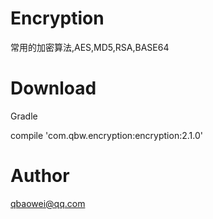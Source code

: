 # Encryption


常用的加密算法,AES,MD5,RSA,BASE64

# Download


Gradle

compile 'com.qbw.encryption:encryption:2.1.0'

# Author


qbaowei@qq.com
